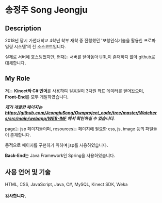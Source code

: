 # 송정주 Song Jeongju

## Description
2018년 당시 가천대학교 4학년 학부 재학 중 진행했던 '보행인식기술을 활용한 프로파일링 시스템'의 전 소스코드입니다.

실제로 서버에 호스팅했지만, 현재는 서버를 닫아놓아 URL이 존재하지 않아 github로 대체합니다.  



## My Role
저는 **Kinect와 C# 언어**를 사용하여 걸음걸이 3차원 좌표 데이터를 얻어왔으며, **Front-End**를 모두 개발하였습니다.

***제가 개발한 페이지는 https://github.com/JeongjuSong/Ownproject_code/tree/master/Watchers/src/main/webapp/WEB-INF 에서 확인하실 수 있습니다.***

page는 jsp 페이지들이며, resources는 페이지에 필요한 css, js, image 등의 파일들이 존재합니다.

동적으로 페이지를 구현하기 위하며 jsp를 사용하였습니다.

**Back-End**는 Java Framework인 Spring을 사용하였습니다.  



## 사용 언어 및 기술
HTML, CSS, JavaScript, Java, C#, MySQL, Kinect SDK, Weka


#### 감사합니다.
